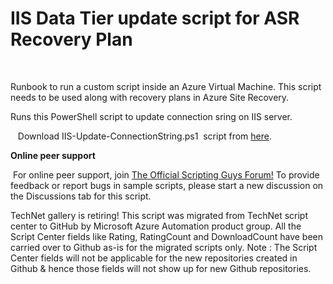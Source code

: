 ﻿IIS Data Tier update script for ASR Recovery Plan
=================================================

            

 

Runbook to run a custom script inside an Azure Virtual Machine. This script needs to be used along with recovery plans in Azure Site Recovery.

Runs this PowerShell script to update connection sring on IIS server.


   Download IIS-Update-ConnectionString.ps1  script from [here](https://aka.ms/asr-iis-update-connectionstring-script-classic).


**Online peer support**

 For online peer support, join
[The Official Scripting Guys Forum!](https://aka.ms/asr-public-forum  ) To provide feedback or report bugs in sample scripts, please start a new discussion on the Discussions tab for this script.

        
    
TechNet gallery is retiring! This script was migrated from TechNet script center to GitHub by Microsoft Azure Automation product group. All the Script Center fields like Rating, RatingCount and DownloadCount have been carried over to Github as-is for the migrated scripts only. Note : The Script Center fields will not be applicable for the new repositories created in Github & hence those fields will not show up for new Github repositories.
